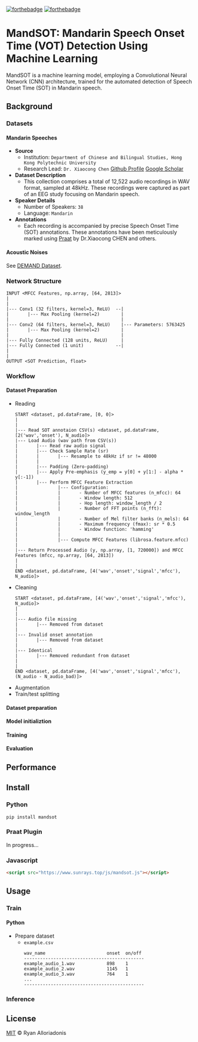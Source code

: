 [![forthebadge](https://forthebadge.com/images/badges/made-with-python.svg)](https://forthebadge.com)
[![forthebadge](https://forthebadge.com/images/badges/license-mit.svg)](https://forthebadge.com)

# MandSOT: Mandarin Speech Onset Time (VOT) Detection Using Machine Learning
MandSOT is a machine learning model, employing a Convolutional Neural Network (CNN) architecture, trained for the automated detection of Speech Onset Time (SOT) in Mandarin speech.
## Background
### Datasets
#### Mandarin Speeches
  - **Source**
    - Institution: ``Department of Chinese and Bilingual Studies, Hong Kong Polytechnic University``
    - Research Lead: ``Dr. Xiaocong Chen`` [Github Profile](https://github.com/felcshallot) [Google Scholar](https://scholar.google.com/citations?user=gHlLwKoAAAAJ&hl=en)
  - **Dataset Description**
    - This collection comprises a total of 12,522 audio recordings in WAV format, sampled at 48kHz. These recordings were captured as part of an EEG study focusing on Mandarin speech.
  - **Speaker Details**
    - Number of Speakers: ``38``
    - Language: ``Mandarin``
  - **Annotations**
    - Each recording is accompanied by precise Speech Onset Time (SOT) annotations. These annotations have been meticulously marked using [Praat](https://www.fon.hum.uva.nl/praat/) by Dr.Xiaocong CHEN and others.
#### Acoustic Noises
See [DEMAND Dataset](https://www.kaggle.com/datasets/chrisfilo/demand).
### Network Structure
```
INPUT <MFCC Features, np.array, [64, 2813]>
|
|
|--- Conv1 (32 filters, kernel=3, ReLU)  --|
|       |--- Max Pooling (kernel=2)        |
|                                          |
|--- Conv2 (64 filters, kernel=3, ReLU)    |--- Parameters: 5763425
|       |--- Max Pooling (kernel=2)        |
|                                          |
|--- Fully Connected (128 units, ReLU)     |
|--- Fully Connected (1 unit)            --|
|
|
OUTPUT <SOT Prediction, float>
```
### Workflow
#### Dataset Preparation
  - Reading
    ```
    START <dataset, pd.dataFrame, [0, 0]>
    |
    |
    |--- Read SOT annotaion CSV(s) <dataset, pd.dataFrame, [2('wav','onset'), N_audio]>
    |--- Load Audio (wav path from CSV(s))
    |       |--- Read raw audio signal
    |       |--- Check Sample Rate (sr)
    |       |       |--- Resample to 48kHz if sr != 48000
    |       |
    |       |--- Padding (Zero-padding)
    |       |--- Apply Pre-emphasis (y_emp = y[0] + y[1:] - alpha * y[:-1])
    |       |--- Perform MFCC Feature Extraction
    |               |--- Configuration:
    |               |       - Number of MFCC features (n_mfcc): 64
    |               |       - Window length: 512
    |               |       - Hop length: window_length / 2
    |               |       - Number of FFT points (n_fft): window_length
    |               |       - Number of Mel filter banks (n_mels): 64
    |               |       - Maximum frequency (fmax): sr * 0.5
    |               |       - Window function: 'hamming'
    |               |
    |               |--- Compute MFCC Features (librosa.feature.mfcc)
    |
    |--- Return Processed Audio (y, np.array, [1, 720000]) and MFCC Features (mfcc, np.array, [64, 2813])
    |
    |
    END <dataset, pd.dataFrame, [4('wav','onset','signal','mfcc'), N_audio]>
    ```
  - Cleaning
    ```
    START <dataset, pd.dataFrame, [4('wav','onset','signal','mfcc'), N_audio]>
    |
    |
    |--- Audio file missing
    |       |--- Removed from dataset
    |
    |--- Invalid onset annotation
    |       |--- Removed from dataset
    |
    |--- Identical
    |       |--- Removed redundant from dataset
    |
    |
    END <dataset, pd.dataFrame, [4('wav','onset','signal','mfcc'), (N_audio - N_audio_bad)]>
    ```
  - Augmentation
  - Train/test splitting
#### Dataset preparation

#### Model initializtion

#### Training

#### Evaluation

## Performance

## Install
### Python
```shell
pip install mandsot
```
### Praat Plugin
In progress...
### Javascript
```html
<script src="https://www.sunrays.top/js/mandsot.js"></script>
```
## Usage
### Train
#### Python
  - Prepare dataset
    - ```example.csv```
      ```
      wav_name                       onset  on/off
      ---------------------------------------------
      example_audio_1.wav            898    1
      example_audio_2.wav            1145   1
      example_audio_3.wav            764    1
      ...
      ---------------------------------------------
      ```

### Inference

## License
[MIT](./LICENSE) © Ryan Alloriadonis
